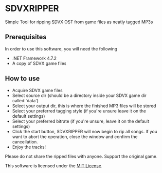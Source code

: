 ﻿# SDVXRIPPER
Simple Tool for ripping SDVX OST from game files as neatly tagged MP3s

## Prerequisites
In order to use this software, you will need the following
- .NET Framework 4.7.2
- A copy of SDVX game files

## How to use

- Acquire SDVX game files
- Select source dir (should be a directory inside your SDVX game dir called 'data')
- Select your output dir, this is where the finished MP3 files will be stored
- Select your preferred tagging style (if you're unsure leave it on the default settings)
- Select your preferred bitrate (if you're unsure, leave it on the default settings)
- Click the start button, SDVXRIPPER will now begin to rip all songs. If you want to abort the operation, close the window and confirm the cancellation.
- Enjoy the tracks!

Please do not share the ripped files with anyone. Support the original game.

This software is licensed under the [MIT License](LICENSE).